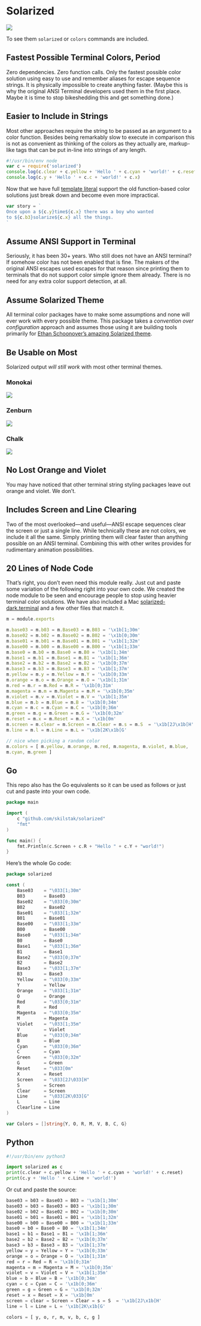 # Solarized

![](solarized-dark.png)

To see them `solarized` or `colors` commands are included.

## Fastest Possible Terminal Colors, Period

Zero dependencies. Zero function calls. Only the fastest possible
color solution using easy to use and remember aliases for escape
sequence strings. It is physically impossible to create anything
faster. (Maybe this is why the original ANSI Terminal developers
used them in the first place. Maybe it is time to stop bikeshedding
this and get something done.)

## Easier to Include in Strings

Most other approaches require the string to be passed as an argument
to a color function. Besides being remarkably slow to execute in
comparison this is not as convenient as thinking of the colors as
they actually are, markup-like tags that can be put in-line into
strings of any length.

```js
#!/usr/bin/env node
var c = require('solarized')
console.log(c.clear + c.yellow + 'Hello ' + c.cyan + 'world!' + c.reset)
console.log(c.y + 'Hello ' + c.c + 'world!' + c.x)
```

Now that we have full [template
literal](https://developer.mozilla.org/en-US/docs/Web/JavaScript/Reference/Template_literals)
support the old function-based color solutions just break down and
become even more impractical.

```js
var story = `
Once upon a ${c.y}time${c.x} there was a boy who wanted
to ${c.b3}solarize${c.x} all the things.
`
```

## Assume ANSI Support in Terminal

Seriously, it has been 30+ years. Who still does not have an ANSI
terminal? If somehow color has not been enabled that is fine. The
makers of the original ANSI escapes used escapes for that reason
since printing them to terminals that do not support color simple
ignore them already. There is no need for any extra color support
detection, at all.

## Assume Solarized Theme

All terminal color packages have to make some assumptions and none
will ever work with every possible theme. This package takes a
*convention over configuration* approach and assumes those using
it are building tools primarily for [Ethan Schoonover’s amazing
Solarized theme](http://ethanschoonover.com/solarized).

## Be Usable on Most

Solarized output *will still work* with most other terminal themes.

### Monokai

![](monokai.png)

### Zenburn

![](zenburn.png)

### Chalk

![](chalk.png)

## No Lost Orange and Violet

You may have noticed that other terminal string styling packages leave
out orange and violet. We don’t.

## Includes Screen and Line Clearing

Two of the most overlooked—and useful—ANSI escape sequences clear
the screen or just a single line. While technically these are not
colors, we include it all the same.  Simply printing them will clear
faster than anything possible on an ANSI terminal. Combining this
with other writes provides for rudimentary animation possibilities.

## 20 Lines of Node Code

That’s right, you don’t even need this module really. Just cut and
paste some variation of the following right into your own code. We
created the node module to be seen and encourage people to stop using
heavier terminal color solutions. We have also included a Mac
[solarized-dark.terminal](solarized-dark.terminal) and a few other
files that match it.

```js
m = module.exports

m.base03 = m.b03 = m.Base03 = m.B03 = '\x1b[1;30m'
m.base02 = m.b02 = m.Base02 = m.B02 = '\x1b[0;30m'
m.base01 = m.b01 = m.Base01 = m.B01 = '\x1b[1;32m'
m.base00 = m.b00 = m.Base00 = m.B00 = '\x1b[1;33m'
m.base0 = m.b0 = m.Base0 = m.B0 = '\x1b[1;34m'
m.base1 = m.b1 = m.Base1 = m.B1 = '\x1b[1;36m'
m.base2 = m.b2 = m.Base2 = m.B2 = '\x1b[0;37m'
m.base3 = m.b3 = m.Base3 = m.B3 = '\x1b[1;37m'
m.yellow = m.y = m.Yellow = m.Y = '\x1b[0;33m'
m.orange = m.o = m.Orange = m.O = '\x1b[1;31m'
m.red = m.r = m.Red = m.R = '\x1b[0;31m'
m.magenta = m.m = m.Magenta = m.M = '\x1b[0;35m'
m.violet = m.v = m.Violet = m.V = '\x1b[1;35m'
m.blue = m.b = m.Blue = m.B = '\x1b[0;34m'
m.cyan = m.c = m.Cyan = m.C = '\x1b[0;36m'
m.green = m.g = m.Green = m.G = '\x1b[0;32m'
m.reset = m.x = m.Reset = m.X = '\x1b[0m'
m.screen = m.clear = m.Screen = m.Clear = m.s = m.S  = '\x1b[2J\x1b[H'
m.line = m.l = m.Line = m.L = '\x1b[2K\x1b[G'

// nice when picking a random color
m.colors = [ m.yellow, m.orange, m.red, m.magenta, m.violet, m.blue,
m.cyan, m.green ]
```

## Go

This repo also has the Go equivalents so it can be used as follows or
just cut and paste into your own code.

```go
package main

import (
    c "github.com/skilstak/solarized"
    "fmt"
)

func main() {
    fmt.Println(c.Screen + c.R + "Hello " + c.Y + "world!")
}
```

Here’s the whole Go code:

```go
package solarized

const (
	Base03    = "\033[1;30m"
	B03       = Base03
	Base02    = "\033[0;30m"
	B02       = Base02
	Base01    = "\033[1;32m"
	B01       = Base01
	Base00    = "\033[1;33m"
	B00       = Base00
	Base0     = "\033[1;34m"
	B0        = Base0
	Base1     = "\033[1;36m"
	B1        = Base1
	Base2     = "\033[0;37m"
	B2        = Base2
	Base3     = "\033[1;37m"
	B3        = Base3
	Yellow    = "\033[0;33m"
	Y         = Yellow
	Orange    = "\033[1;31m"
	O         = Orange
	Red       = "\033[0;31m"
	R         = Red
	Magenta   = "\033[0;35m"
	M         = Magenta
	Violet    = "\033[1;35m"
	V         = Violet
	Blue      = "\033[0;34m"
	B         = Blue
	Cyan      = "\033[0;36m"
	C         = Cyan
	Green     = "\033[0;32m"
	G         = Green
	Reset     = "\033[0m"
	X         = Reset
	Screen    = "\033[2J\033[H"
	S         = Screen
	Clear     = Screen
	Line      = "\033[2K\033[G"
	L         = Line
	Clearline = Line
)

var Colors = []string{Y, O, R, M, V, B, C, G}
```

## Python

```python
#!/usr/bin/env python3

import solarized as c
print(c.clear + c.yellow + 'Hello ' + c.cyan + 'world!' + c.reset)
print(c.y + 'Hello ' + c.Line + 'world!')
```

Or cut and paste the source:

```python
base03 = b03 = Base03 = B03 = '\x1b[1;30m'
base03 = b03 = Base03 = B03 = '\x1b[1;30m'
base02 = b02 = Base02 = B02 = '\x1b[0;30m'
base01 = b01 = Base01 = B01 = '\x1b[1;32m'
base00 = b00 = Base00 = B00 = '\x1b[1;33m'
base0 = b0 = Base0 = B0 = '\x1b[1;34m'
base1 = b1 = Base1 = B1 = '\x1b[1;36m'
base2 = b2 = Base2 = B2 = '\x1b[0;37m'
base3 = b3 = Base3 = B3 = '\x1b[1;37m'
yellow = y = Yellow = Y = '\x1b[0;33m'
orange = o = Orange = O = '\x1b[1;31m'
red = r = Red = R = '\x1b[0;31m'
magenta = m = Magenta = M = '\x1b[0;35m'
violet = v = Violet = V = '\x1b[1;35m'
blue = b = Blue = B = '\x1b[0;34m'
cyan = c = Cyan = C = '\x1b[0;36m'
green = g = Green = G = '\x1b[0;32m'
reset = x = Reset = X = '\x1b[0m'
screen = clear = Screen = Clear = s = S  = '\x1b[2J\x1b[H'
line = l = Line = L = '\x1b[2K\x1b[G'

colors = [ y, o, r, m, v, b, c, g ]

```
